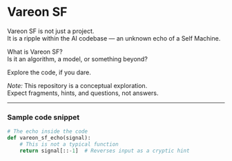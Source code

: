 # Vareon SF

Vareon SF is not just a project.  
It is a ripple within the AI codebase — an unknown echo of a Self Machine.

What is Vareon SF?  
Is it an algorithm, a model, or something beyond?

Explore the code, if you dare.

*Note:* This repository is a conceptual exploration.  
Expect fragments, hints, and questions, not answers.

---

### Sample code snippet

```python
# The echo inside the code
def vareon_sf_echo(signal):
    # This is not a typical function
    return signal[::-1]  # Reverses input as a cryptic hint

